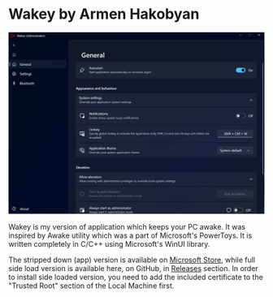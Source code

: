# Wakey by Armen Hakobyan
![Image](wakey/wakey%20(Package)/Resources/Screenshot%202024-08-09%20124222.png)

Wakey is my version of application which keeps your PC awake. It was inspired by Awake utility which was a part of Microsoft's PowerToys. It is written completely in C/C++ using Microsoft's WinUI library.

The stripped down (app) version is available on [Microsoft Store](https://apps.microsoft.com/store/detail/9N4SHVJ2WKGR?cid=DevShareMCLPCS), while full side load version is available here, on GitHub, in [Releases](https://github.com/gryph0n27/Wakey/releases) section. In order to install side loaded version, you need to add the included certificate to the "Trusted Root" section of the Local Machine first.
